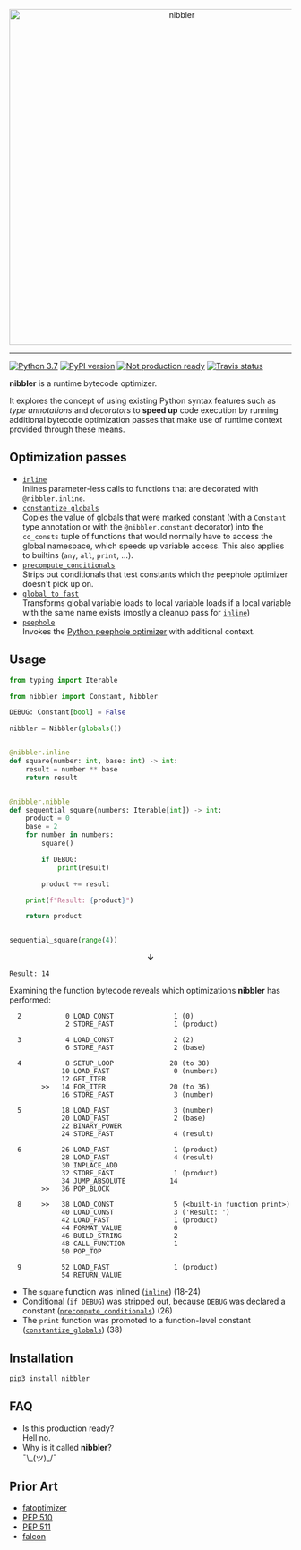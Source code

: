 <p align="center">
<img src="https://user-images.githubusercontent.com/9287847/52054870-21754d80-255e-11e9-9169-843316357763.png" width="600px" alt="nibbler"/>
</p>

---
[![Python 3.7](https://img.shields.io/badge/python-3.7-%233572A5.svg)](https://docs.python.org/3/whatsnew/3.7.html)
[![PyPI version](https://badge.fury.io/py/nibbler.svg)](https://badge.fury.io/py/nibbler)
[![Not production ready](https://img.shields.io/badge/production%20ready-hell%20no-red.svg)]()
[![Travis status](https://travis-ci.org/PhilipTrauner/nibbler.svg?branch=master)](https://travis-ci.org/PhilipTrauner/nibbler)

**nibbler** is a runtime bytecode optimizer.

It explores the concept of using existing Python syntax features such as *type annotations* and *decorators* to **speed up** code execution by running additional bytecode optimization passes that make use of runtime context provided through these means.

## Optimization passes
* [`inline`](https://github.com/PhilipTrauner/nibbler/blob/master/nibbler/extension/inline.py)  
	Inlines parameter-less calls to functions that are decorated with `@nibbler.inline`.
* [`constantize_globals`](https://github.com/PhilipTrauner/nibbler/blob/master/nibbler/extension/constantize_globals.py)  
	Copies the value of globals that were marked constant (with a `Constant` type annotation or with the `@nibbler.constant` decorator) into the `co_consts` tuple of functions that would normally have to access the global namespace, which speeds up variable access. This also applies to builtins (`any`, `all`, `print`, ...).
* [`precompute_conditionals`](https://github.com/PhilipTrauner/nibbler/blob/master/nibbler/extension/precompute_conditionals.py)  
	Strips out conditionals that test constants which the peephole optimizer doesn't pick up on.
* [`global_to_fast`](https://github.com/PhilipTrauner/nibbler/blob/master/nibbler/extension/global_to_fast.py)  
	Transforms global variable loads to local variable loads if a local variable with the same name exists (mostly a cleanup pass for [`inline`](https://github.com/PhilipTrauner/nibbler/blob/master/nibbler/extension/inline.py))
* [`peephole`](https://github.com/PhilipTrauner/nibbler/blob/master/nibbler/extension/peephole.py)  
	Invokes the [Python peephole optimizer](https://github.com/python/cpython/blob/master/Python/peephole.c) with additional context.


## Usage
```python
from typing import Iterable

from nibbler import Constant, Nibbler

DEBUG: Constant[bool] = False

nibbler = Nibbler(globals())


@nibbler.inline
def square(number: int, base: int) -> int:
    result = number ** base
    return result


@nibbler.nibble
def sequential_square(numbers: Iterable[int]) -> int:
    product = 0
    base = 2
    for number in numbers:
        square()

        if DEBUG:
            print(result)

        product += result

    print(f"Result: {product}")

    return product


sequential_square(range(4))
```
<p align="center"><b>↓</b></p>

```
Result: 14
```

Examining the function bytecode reveals which optimizations **nibbler** has performed:
```
  2           0 LOAD_CONST               1 (0)
              2 STORE_FAST               1 (product)

  3           4 LOAD_CONST               2 (2)
              6 STORE_FAST               2 (base)

  4           8 SETUP_LOOP              28 (to 38)
             10 LOAD_FAST                0 (numbers)
             12 GET_ITER
        >>   14 FOR_ITER                20 (to 36)
             16 STORE_FAST               3 (number)

  5          18 LOAD_FAST                3 (number)
             20 LOAD_FAST                2 (base)
             22 BINARY_POWER
             24 STORE_FAST               4 (result)

  6          26 LOAD_FAST                1 (product)
             28 LOAD_FAST                4 (result)
             30 INPLACE_ADD
             32 STORE_FAST               1 (product)
             34 JUMP_ABSOLUTE           14
        >>   36 POP_BLOCK

  8     >>   38 LOAD_CONST               5 (<built-in function print>)
             40 LOAD_CONST               3 ('Result: ')
             42 LOAD_FAST                1 (product)
             44 FORMAT_VALUE             0
             46 BUILD_STRING             2
             48 CALL_FUNCTION            1
             50 POP_TOP

  9          52 LOAD_FAST                1 (product)
             54 RETURN_VALUE
```

* The `square` function was inlined ([`inline`](https://github.com/PhilipTrauner/nibbler/blob/master/nibbler/extension/inline.py)) (18-24)
* Conditional (`if DEBUG`) was stripped out, because `DEBUG` was declared a constant ([`precompute_conditionals`](https://github.com/PhilipTrauner/nibbler/blob/master/nibbler/extension/precompute_conditionals.py)) (26)
* The `print` function was promoted to a function-level constant ([`constantize_globals`](https://github.com/PhilipTrauner/nibbler/blob/master/nibbler/extension/constantize_globals.py)) (38)

## Installation
```sh
pip3 install nibbler
```

## FAQ

* Is this production ready?  
	Hell no.
* Why is it called **nibbler**?  
	¯\\\_(ツ)\_/¯

## Prior Art
* [fatoptimizer](https://github.com/vstinner/fatoptimizer)
* [PEP 510](https://www.python.org/dev/peps/pep-0510/)
* [PEP 511](https://www.python.org/dev/peps/pep-0511/)
* [falcon](https://github.com/rjpower/falcon)
